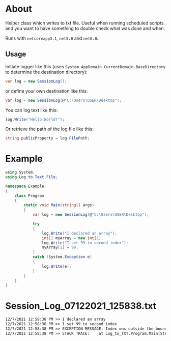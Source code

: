 # About
Helper class which writes to txt file. Useful when running scheduled scripts and you want to have something to double check what was done and when.

Runs with `netcoreapp3.1`, `net5.0` and `net6.0`.

## Usage
Initiate logger like this (uses ```System.AppDomain.CurrentDomain.BaseDirectory``` to determine the destination directory):
```cs
var log = new SessionLog();
```

or define your own destination like this:
```cs
var log = new SessionLog(@"C:\Users\USER\Desktop");
```

You can log text like this:
```cs
log.Write("Hello World!");
```

Or retrieve the path of the log file like this:
```cs
string publicProperty = log.FilePath;
```

# Example
```cs
using System;
using Log.to.Text.File;

namespace Example
{
    class Program
    {
        static void Main(string[] args)
        {
            var log = new SessionLog(@"C:\Users\USER\Desktop");

            try
            {
                log.Write("I declared an array");
                int[] myArray = new int[1];
                log.Write("I set 99 to second index");
                myArray[1] = 99;
            }
            catch (System.Exception e)
            {
                log.Write(e);
            }
        }
    }
}
```

# Session_Log_07122021_125838.txt
```txt
12/7/2021 12:58:38 PM >> I declared an array
12/7/2021 12:58:38 PM >> I set 99 to second index
12/7/2021 12:58:38 PM >> EXCEPTION MESSAGE: Index was outside the bounds of the array.
12/7/2021 12:58:38 PM >> STACK TRACE:    at Log_to_TXT.Program.Main(String[] args) in C:\Users\USER\source\repos\Log_to_TXT\Log_to_TXT\Program.cs:line 15
```
